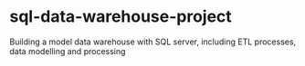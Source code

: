 # sql-data-warehouse-project
Building a model data warehouse with SQL server, including ETL processes, data modelling and processing
